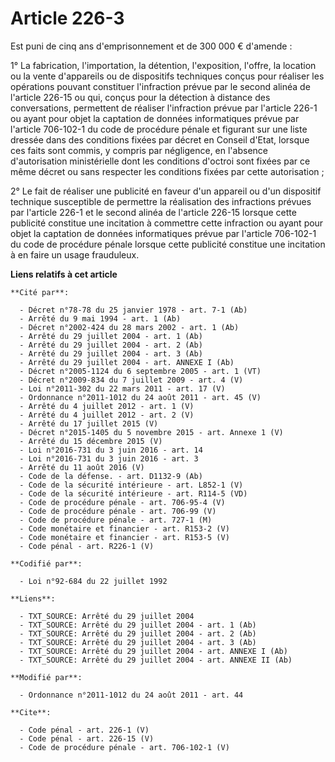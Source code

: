 # Article 226-3

Est puni de cinq ans d'emprisonnement et de 300 000 € d'amende : 

1° La fabrication, l'importation, la détention, l'exposition, l'offre, la location ou la vente d'appareils ou de dispositifs
techniques conçus pour réaliser les opérations pouvant constituer l'infraction prévue par le second alinéa de l'article
226-15 ou qui, conçus pour la détection à distance des conversations, permettent de réaliser l'infraction prévue par
l'article 226-1 ou ayant pour objet la captation de données informatiques prévue par l'article 706-102-1 du code de procédure
pénale et figurant sur une liste dressée dans des conditions fixées par décret en Conseil d'Etat, lorsque ces faits sont
commis, y compris par négligence, en l'absence d'autorisation ministérielle dont les conditions d'octroi sont fixées par ce
même décret ou sans respecter les conditions fixées par cette autorisation ; 

2° Le fait de réaliser une publicité en faveur d'un appareil ou d'un dispositif technique susceptible de permettre la
réalisation des infractions prévues par l'article 226-1 et le second alinéa de l'article 226-15 lorsque cette publicité
constitue une incitation à commettre cette infraction ou ayant pour objet la captation de données informatiques prévue par
l'article 706-102-1 du code de procédure pénale lorsque cette publicité constitue une incitation à en faire un usage
frauduleux.

**Liens relatifs à cet article**

	**Cité par**:

	  - Décret n°78-78 du 25 janvier 1978 - art. 7-1 (Ab)
	  - Arrêté du 9 mai 1994 - art. 1 (Ab)
	  - Décret n°2002-424 du 28 mars 2002 - art. 1 (Ab)
	  - Arrêté du 29 juillet 2004 - art. 1 (Ab)
	  - Arrêté du 29 juillet 2004 - art. 2 (Ab)
	  - Arrêté du 29 juillet 2004 - art. 3 (Ab)
	  - Arrêté du 29 juillet 2004 - art. ANNEXE I (Ab)
	  - Décret n°2005-1124 du 6 septembre 2005 - art. 1 (VT)
	  - Décret n°2009-834 du 7 juillet 2009 - art. 4 (V)
	  - Loi n°2011-302 du 22 mars 2011 - art. 17 (V)
	  - Ordonnance n°2011-1012 du 24 août 2011 - art. 45 (V)
	  - Arrêté du 4 juillet 2012 - art. 1 (V)
	  - Arrêté du 4 juillet 2012 - art. 2 (V)
	  - Arrêté du 17 juillet 2015 (V)
	  - Décret n°2015-1405 du 5 novembre 2015 - art. Annexe 1 (V)
	  - Arrêté du 15 décembre 2015 (V)
	  - Loi n°2016-731 du 3 juin 2016 - art. 14
	  - Loi n°2016-731 du 3 juin 2016 - art. 3
	  - Arrêté du 11 août 2016 (V)
	  - Code de la défense. - art. D1132-9 (Ab)
	  - Code de la sécurité intérieure - art. L852-1 (V)
	  - Code de la sécurité intérieure - art. R114-5 (VD)
	  - Code de procédure pénale - art. 706-95-4 (V)
	  - Code de procédure pénale - art. 706-99 (V)
	  - Code de procédure pénale - art. 727-1 (M)
	  - Code monétaire et financier - art. R153-2 (V)
	  - Code monétaire et financier - art. R153-5 (V)
	  - Code pénal - art. R226-1 (V)

	**Codifié par**:

	  - Loi n°92-684 du 22 juillet 1992

	**Liens**:

	  - TXT_SOURCE: Arrêté du 29 juillet 2004
	  - TXT_SOURCE: Arrêté du 29 juillet 2004 - art. 1 (Ab)
	  - TXT_SOURCE: Arrêté du 29 juillet 2004 - art. 2 (Ab)
	  - TXT_SOURCE: Arrêté du 29 juillet 2004 - art. 3 (Ab)
	  - TXT_SOURCE: Arrêté du 29 juillet 2004 - art. ANNEXE I (Ab)
	  - TXT_SOURCE: Arrêté du 29 juillet 2004 - art. ANNEXE II (Ab)

	**Modifié par**:

	  - Ordonnance n°2011-1012 du 24 août 2011 - art. 44

	**Cite**:

	  - Code pénal - art. 226-1 (V)
	  - Code pénal - art. 226-15 (V)
	  - Code de procédure pénale - art. 706-102-1 (V)
